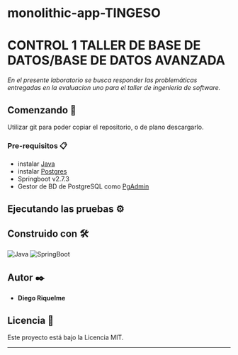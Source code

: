 # monolithic-app-TINGESO
# CONTROL 1 TALLER DE BASE DE DATOS/BASE DE DATOS AVANZADA

_En el presente laboratorio se busca responder las problemáticas entregadas en la evaluacion uno para el taller de ingenieria de software._

## Comenzando 🚀

Utilizar git para poder copiar el repositorio, o de plano descargarlo.

### Pre-requisitos 📋

* instalar [Java](https://www.java.com)
* instalar [Postgres](https://www.mysql.com/download/)
* Springboot v2.7.3
* Gestor de BD de PostgreSQL como [PgAdmin](https://www.pgadmin.org/downloads/)
## Ejecutando las pruebas ⚙️

## Construido con 🛠️
 ![Java](https://img.shields.io/badge/Java-ED8B00?style=for-the-badge&logo=java&logoColor=white) ![SpringBoot](https://img.shields.io/badge/postgres-%23316192.svg?style=for-the-badge&logo=postgresql&logoColor=white)


## Autor ✒️

* **Diego Riquelme**


## Licencia 📄

Este proyecto está bajo la Licencia MIT.

---
